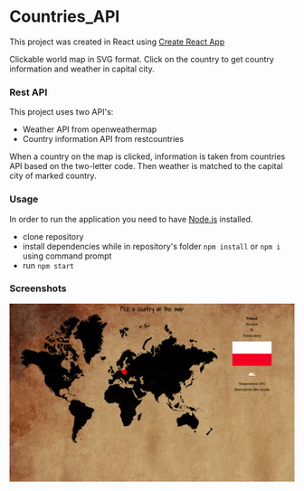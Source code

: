 # Countries_API
This project was created in React using [Create React App](https://github.com/facebook/create-react-app)

Clickable world map in SVG format. Click on the country to get country information and weather in capital city.

### Rest API
This project uses two API's:
- Weather API from openweathermap
- Country information API from restcountries

When a country on the map is clicked, information is taken from countries API based on the two-letter code. Then weather is matched to the capital city of marked country.

### Usage
In order to run the application you need to have [Node.js](https://nodejs.org/) installed.
- clone repository
- install dependencies while in repository's folder `npm install` or `npm i` using command prompt
- run `npm start`

### Screenshots
<img src="screenshots/screenshot1.png">

